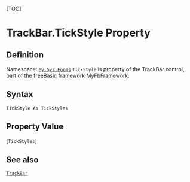 [TOC]
# TrackBar.TickStyle Property

## Definition
Namespace: [`My.Sys.Forms`](My.Sys.Forms.md)
`TickStyle` is property of the TrackBar control, part of the freeBasic framework MyFbFramework.
## Syntax
```freeBasic
TickStyle As TickStyles
```
## Property Value
[`TickStyles`]
## See also
[`TrackBar`](TrackBar.md)
